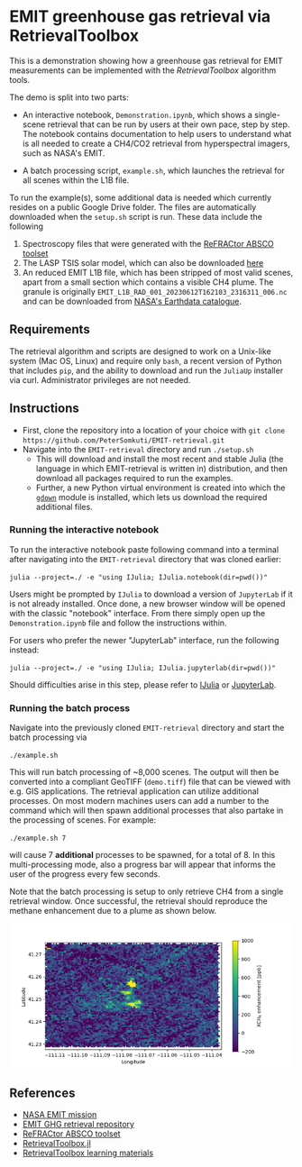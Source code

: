 # EMIT greenhouse gas retrieval via RetrievalToolbox

This is a demonstration showing how a greenhouse gas retrieval for EMIT measurements can be implemented with the *RetrievalToolbox* algorithm tools.

The demo is split into two parts:

- An interactive notebook, `Demonstration.ipynb`, which shows a single-scene retrieval that can be run by users at their own pace, step by step. The notebook contains documentation to help users to understand what is all needed to create a CH4/CO2 retrieval from hyperspectral imagers, such as NASA's EMIT.

- A batch processing script, `example.sh`, which launches the retrieval for all scenes within the L1B file.


To run the example(s), some additional data is needed which currently resides on a public Google Drive folder. The files are automatically downloaded when the `setup.sh` script is run. These data include the following

1. Spectroscopy files that were generated with the [ReFRACtor ABSCO toolset](https://github.com/ReFRACtor/ABSCO)
2. The LASP TSIS solar model, which can also be downloaded [here](https://lasp.colorado.edu/lisird/data/tsis1_hsrs_p1nm)
3. An reduced EMIT L1B file, which has been stripped of most valid scenes, apart from a small section which contains a visible CH4 plume. The granule is originally `EMIT_L1B_RAD_001_20230612T162103_2316311_006.nc` and can be downloaded from [NASA's Earthdata catalogue](https://www.earthdata.nasa.gov/data/catalog/lpcloud-emitl1brad-001).

## Requirements

The retrieval algorithm and scripts are designed to work on a Unix-like system (Mac OS, Linux) and require only `bash`, a recent version of Python that includes `pip`, and the ability to download and run the `JuliaUp` installer via curl. Administrator privileges are not needed.


## Instructions

- First, clone the repository into a location of your choice with `git clone https://github.com/PeterSomkuti/EMIT-retrieval.git`
- Navigate into the `EMIT-retrieval` directory and run
    `./setup.sh`
  - This will download and install the most recent and stable Julia (the language in which EMIT-retrieval is written in) distribution, and then download all packages required to run the examples.
  - Further, a new Python virtual environment is created into which the [`gdown`](https://github.com/wkentaro/gdown) module is installed, which lets us download the required additional files.


### Running the interactive notebook

To run the interactive notebook paste following command into a terminal after navigating into the `EMIT-retrieval` directory that was cloned earlier:

`julia --project=./ -e "using IJulia; IJulia.notebook(dir=pwd())"`

Users might be prompted by `IJulia` to download a version of `JupyterLab` if it is not already installed. Once done, a new browser window will be opened with the classic "notebook" interface. From there simply open up the `Demonstration.ipynb` file and follow the instructions within.

For users who prefer the newer "JupyterLab" interface, run the following instead:

`julia --project=./ -e "using IJulia; IJulia.jupyterlab(dir=pwd())"`

Should difficulties arise in this step, please refer to [IJulia](https://github.com/JuliaLang/IJulia.jl) or [JupyterLab](https://jupyterlab.readthedocs.io/en/stable/).


### Running the batch process

Navigate into the previously cloned `EMIT-retrieval` directory and start the batch processing via

`./example.sh`

This will run batch processing of ~8,000 scenes. The output will then be converted into a compliant GeoTIFF (`demo.tiff`) file that can be viewed with e.g. GIS applications. The retrieval application can utilize additional processes. On most modern machines users can add a number to the command which will then spawn additional processes that also partake in the processing of scenes. For example:

`./example.sh 7`

will cause 7 **additional** processes to be spawned, for a total of 8. In this multi-processing mode, also a progress bar will appear that informs the user of the progress every few seconds.

Note that the batch processing is setup to only retrieve CH4 from a single retrieval window. Once successful, the retrieval should reproduce the methane enhancement due to a plume as shown below.

![Example methane plume, observed by EMIT at granule EMIT_L1B_RAD_001_20230612T162103_2316311_006](plume_example.png)

## References

- [NASA EMIT mission](https://earth.jpl.nasa.gov/emit/)
- [EMIT GHG retrieval repository](https://github.com/emit-sds/emit-ghg)
- [ReFRACtor ABSCO toolset](https://github.com/ReFRACtor/ABSCO)
- [RetrievalToolbox.jl](https://github.com/US-GHG-Center/RetrievalToolbox.jl)
- [RetrievalToolbox learning materials](https://petersomkuti.github.io/RetrievalToolbox-Tutorials/)